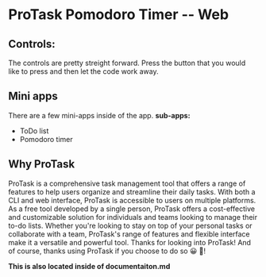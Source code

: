 
# ProTask Pomodoro Timer -- Web

## Controls: 
The controls are pretty streight forward. Press the button that you would like to press and then let the code work away.

## Mini apps 
There are a few mini-apps inside of the app.
**sub-apps:**
* ToDo list
* Pomodoro timer

## Why ProTask
ProTask is a comprehensive task management tool that offers a range of features to help users organize and streamline their daily tasks. With both a CLI and web interface, ProTask is accessible to users on multiple platforms. As a free tool developed by a single person, ProTask offers a cost-effective and customizable solution for individuals and teams looking to manage their to-do lists. Whether you're looking to stay on top of your personal tasks or collaborate with a team, ProTask's range of features and flexible interface make it a versatile and powerful tool. Thanks for looking into ProTask! And of course, thanks using ProTask if you choose to do so 😀 🤩!

**This is also located inside of documentaiton.md**
